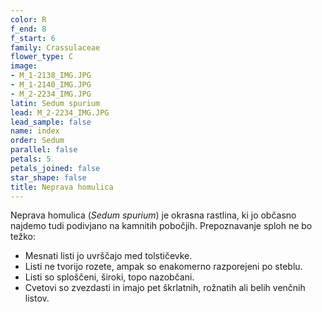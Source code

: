 ```yaml
---
color: R
f_end: 8
f_start: 6
family: Crassulaceae
flower_type: C
image:
- M_1-2138_IMG.JPG
- M_1-2140_IMG.JPG
- M_2-2234_IMG.JPG
latin: Sedum spurium
lead: M_2-2234_IMG.JPG
lead_sample: false
name: index
order: Sedum
parallel: false
petals: 5
petals_joined: false
star_shape: false
title: Neprava homulica
---
```

Neprava homulica (*Sedum spurium*) je okrasna rastlina, ki jo občasno najdemo tudi podivjano na kamnitih pobočjih. Prepoznavanje sploh ne bo težko:

-   Mesnati listi jo uvrščajo med tolstičevke.
-   Listi ne tvorijo rozete, ampak so enakomerno razporejeni po steblu.
-   Listi so sploščeni, široki, topo nazobčani.
-   Cvetovi so zvezdasti in imajo pet škrlatnih, rožnatih ali belih venčnih listov.
